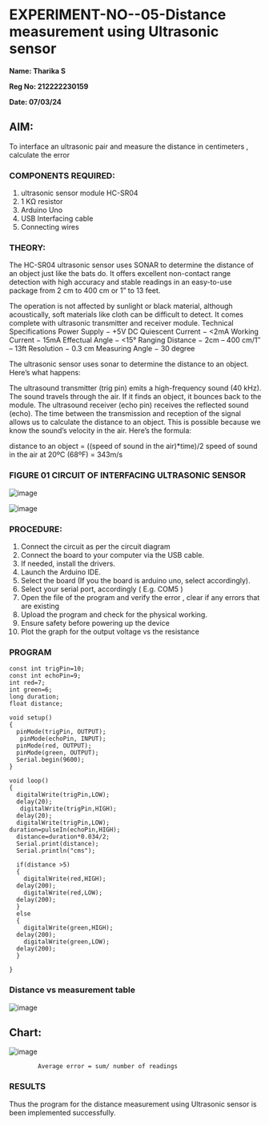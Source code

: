 # EXPERIMENT-NO--05-Distance measurement using Ultrasonic sensor

**Name: Tharika S**

**Reg No: 212222230159**

**Date: 07/03/24**

## AIM: 
To interface an ultrasonic pair and measure the distance in centimeters , calculate the error
 
### COMPONENTS REQUIRED:
1.	ultrasonic sensor module HC-SR04
2.	1 KΩ resistor 
3.	Arduino Uno 
4.	USB Interfacing cable 
5.	Connecting wires 


### THEORY: 
The HC-SR04 ultrasonic sensor uses SONAR to determine the distance of an object just like the bats do. It offers excellent non-contact range detection with high accuracy and stable readings in an easy-to-use package from 2 cm to 400 cm or 1” to 13 feet.

The operation is not affected by sunlight or black material, although acoustically, soft materials like cloth can be difficult to detect. It comes complete with ultrasonic transmitter and receiver module.
Technical Specifications
Power Supply − +5V DC
Quiescent Current − <2mA
Working Current − 15mA
Effectual Angle − <15°
Ranging Distance − 2cm – 400 cm/1″ – 13ft
Resolution − 0.3 cm
Measuring Angle − 30 degree

The ultrasonic sensor uses sonar to determine the distance to an object. Here’s what happens:

The ultrasound transmitter (trig pin) emits a high-frequency sound (40 kHz).
The sound travels through the air. If it finds an object, it bounces back to the module.
The ultrasound receiver (echo pin) receives the reflected sound (echo).
The time between the transmission and reception of the signal allows us to calculate the distance to an object. This is possible because we know the sound’s velocity in the air. Here’s the formula:

distance to an object = ((speed of sound in the air)*time)/2
speed of sound in the air at 20ºC (68ºF) = 343m/s

### FIGURE 01 CIRCUIT OF INTERFACING ULTRASONIC SENSOR 



![image](https://github.com/tharikasankar/Experiment--04-Interfacing-digital-output-with-arduino-ultrasonic-sensor/assets/119475507/6e8104de-36c3-4734-ab7e-f1eb17549310)

![image](https://github.com/tharikasankar/Experiment--04-Interfacing-digital-output-with-arduino-ultrasonic-sensor/assets/119475507/d8a72837-592c-4fc6-972e-d53331135ef5)



### PROCEDURE:
1.	Connect the circuit as per the circuit diagram 
2.	Connect the board to your computer via the USB cable.
3.	If needed, install the drivers.
4.	Launch the Arduino IDE.
5.	Select the board (If you the board is arduino uno, select accordingly).
6.	Select your serial port, accordingly ( E.g. COM5 )
7.	Open the file of the program  and verify the error , clear if any errors that are existing 
8.	Upload the program and check for the physical working. 
9.	Ensure safety before powering up the device 
10.	Plot the graph for the output voltage vs the resistance 


### PROGRAM 
```
const int trigPin=10;
const int echoPin=9;
int red=7;
int green=6;
long duration;
float distance;

void setup()
{
  pinMode(trigPin, OUTPUT);
   pinMode(echoPin, INPUT);
  pinMode(red, OUTPUT);
  pinMode(green, OUTPUT);
  Serial.begin(9600);
}

void loop()
{
  digitalWrite(trigPin,LOW);
  delay(20);
   digitalWrite(trigPin,HIGH);
  delay(20);
  digitalWrite(trigPin,LOW);
duration=pulseIn(echoPin,HIGH);
  distance=duration*0.034/2;
  Serial.print(distance);
  Serial.println("cms");
  
  if(distance >5)
  {
    digitalWrite(red,HIGH);
  delay(200);
    digitalWrite(red,LOW);
  delay(200);
  }
  else
  {
    digitalWrite(green,HIGH);
  delay(200);
    digitalWrite(green,LOW);
  delay(200);
  }
      
}
```





### Distance vs measurement table 
![image](https://github.com/tharikasankar/Experiment--04-Interfacing-digital-output-with-arduino-ultrasonic-sensor/assets/119475507/f34740fe-62ad-4a84-9c26-537038410b01)

## Chart:
![image](https://github.com/tharikasankar/Experiment--04-Interfacing-digital-output-with-arduino-ultrasonic-sensor/assets/119475507/9af960fe-f481-4314-91d1-1e69fc4b9c29)


			
 
			
			
			


			
			
			
			
			
			Average error = sum/ number of readings 
 








### RESULTS
Thus the program for the distance measurement using Ultrasonic sensor is been implemented successfully.




 
